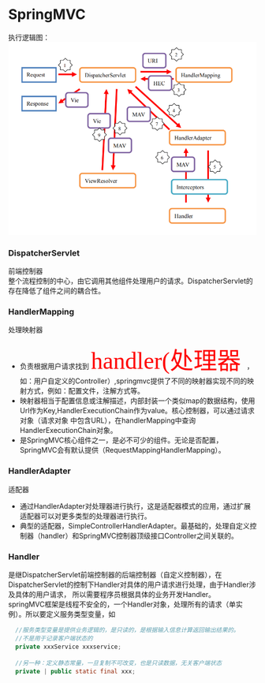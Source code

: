 # SpringMVC   
 执行逻辑图：    
 ![](https://github.com/FantasmYi/CodeMonkeyNote/blob/master/image/springMVC.png)
###  DispatcherServlet   
  前端控制器   
  整个流程控制的中心，由它调用其他组件处理用户的请求。DispatcherServlet的存在降低了组件之间的耦合性。   
###  HandlerMapping   
  处理映射器   
* 负责根据用户请求找到   <font color=#FF0000 size=7 face="黑体" >   handler(处理器   </font>   ，如：用户自定义的Controller）,springmvc提供了不同的映射器实现不同的映射方式，例如：配置文件，注解方式等。   
* 映射器相当于配置信息或注解描述，内部封装一个类似map的数据结构，使用Url作为Key,HandlerExecutionChain作为value。核心控制器，可以通过请求对象（请求对象
中包含URL），在handlerMapping中查询HandlerExecutionChain对象。     
* 是SpringMVC核心组件之一，是必不可少的组件。无论是否配置，SpringMVC会有默认提供（RequestMappingHandlerMapping）。     
### HandlerAdapter  
  适配器   
* 通过HandlerAdapter对处理器进行执行，这是适配器模式的应用，通过扩展适配器可以对更多类型的处理器进行执行。   
* 典型的适配器，SimpleControllerHandlerAdapter。最基础的，处理自定义控制器（handler）和SpringMVC控制器顶级接口Controller之间关联的。   
### Handler    
  是继DispatcherServlet前端控制器的后端控制器（自定义控制器），在DispatcherServlet的控制下Handler对具体的用户请求进行处理，由于Handler涉及具体的用户请求，
所以需要程序员根据具体的业务开发Handler。   
  springMVC框架是线程不安全的，一个Handler对象，处理所有的请求（单实例）。所以要定义服务类型变量，如    
```JAVA    
  //服务类型变量是提供业务逻辑的，是只读的，是根据输入信息计算返回输出结果的。
  //不是用于记录客户端状态的   
  private xxxService xxxservice;    
  
  //另一种：定义静态常量，一旦复制不可改变，也是只读数据，无关客户端状态   
  private | public static final xxx;

```
